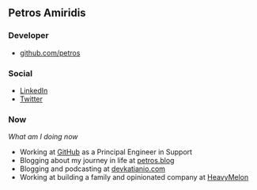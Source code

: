 ## Petros Amiridis

### Developer

- [github.com/petros](https://github.com/petros)

### Social

- [LinkedIn](https://www.linkedin.com/in/petrosamiridis/)
- [Twitter](https://twitter.com/amiridis)

### Now

_What am I doing now_

- Working at [GitHub](https://github.com) as a Principal Engineer in Support
- Blogging about my journey in life at [petros.blog](https://petros.blog)
- Blogging and podcasting at [devkatianio.com](https://devkatiano.com)
- Working at building a family and opinionated company at [HeavyMelon](https://heavymelon.com)
